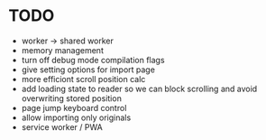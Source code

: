 # TODO

- worker -> shared worker
- memory management
- turn off debug mode compilation flags
- give setting options for import page
- more efficiont scroll position calc
- add loading state to reader so we can block scrolling and avoid overwriting stored position
- page jump keyboard control
- allow importing only originals
- service worker / PWA
